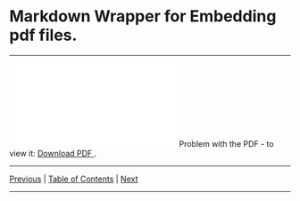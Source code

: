 # Markdown Wrapper for Embedding pdf files.

<hr>

<object data="./topic_09.pdf" type="application/pdf" width="700px" height="700px">
  <embed src="./topic_09.pdf">
      Problem with the PDF - to view it:
      <a href="./topic_09.pdf">
          Download PDF
      </a>.
  </embed>
</object>

<hr>

[Previous](../../topic_08/md/topic_08.md)
| [Table of Contents](../../toc/md/topic_toc.md)
| [Next](../../topic_10/md/topic_10.md)

<hr>
